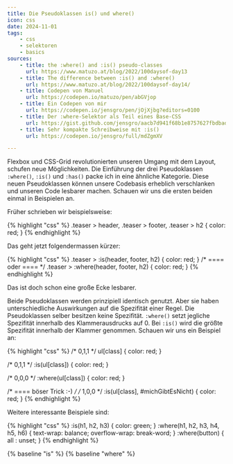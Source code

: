```yaml
---
title: Die Pseudoklassen is() und where()
icon: css
date: 2024-11-01
tags:
    - css
    - selektoren
    - basics
sources:
    - title: the :where() and :is() pseudo-classes
      url: https://www.matuzo.at/blog/2022/100daysof-day13
    - title: The difference between :is() and :where()
      url: https://www.matuzo.at/blog/2022/100daysof-day14/
    - title: Codepen von Manuel
      url: https://codepen.io/matuzo/pen/abGVjop
    - title: Ein Codepen von mir
      url: https://codepen.io/jensgro/pen/jOjXjbg?editors=0100
    - title: Der :where-Selektor als Teil eines Base-CSS
      url: https://gist.github.com/jensgro/aacb7d941f68b1e8757627fbdbad662f
    - title: Sehr kompakte Schreibweise mit :is()
      url: https://codepen.io/jensgro/full/mdZgmXV

---
```

Flexbox und CSS-Grid revolutionierten unseren Umgang mit dem Layout, schufen neue Möglichkeiten. Die Einführung der  drei Pseudoklassen ``:where()``, ``:is()`` und ``:has()`` packe ich in eine ähnliche Kategorie. Diese neuen Pseudoklassen können unsere Codebasis erheblich verschlanken und unseren Code lesbarer machen. Schauen wir uns die ersten beiden einmal in Beispielen an.

Früher schrieben wir beispielsweise:

{% highlight "css" %}
.teaser > header,
.teaser > footer,
.teaser > h2 {
	color: red;
}
{% endhighlight %}

Das geht jetzt folgendermassen kürzer:

{% highlight "css" %}
.teaser > :is(header, footer, h2) {
	color: red;
}
/* ==== oder ==== */
.teaser > :where(header, footer, h2) {
	color: red;
}
{% endhighlight %}

Das ist doch schon eine große Ecke lesbarer.

Beide Pseudoklassen werden prinzipiell identisch genutzt. Aber sie haben unterschiedliche Auswirkungen auf die Spezifität einer Regel. Die Pseudoklassen selber besitzen keine Spezifität. ``:where()`` setzt jegliche Spezifität innerhalb des Klammerausdrucks auf 0. Bei ``:is()`` wird die größte Spezifität innerhalb der Klammer genommen. Schauen wir uns ein Beispiel an:

{% highlight "css" %}
/* 0,1,1 */
ul[class] { color: red; }

/* 0,1,1 */
:is(ul[class]) { color: red; }

/* 0,0,0 */
:where(ul[class]) { color: red; }

/* ==== böser Trick :-) */
/* 1,0,0 */
:is(ul[class], #michGibtEsNicht) { color: red; }
{% endhighlight %}

Weitere interessante Beispiele sind:

{% highlight "css" %}
:is(h1, h2, h3) {
	color: green;
}
:where(h1, h2, h3, h4, h5, h6) {
    text-wrap: balance;
    overflow-wrap: break-word;
}
:where(button) {
  all : unset;
}
{% endhighlight %}

{% baseline "is" %}
{% baseline "where" %}
